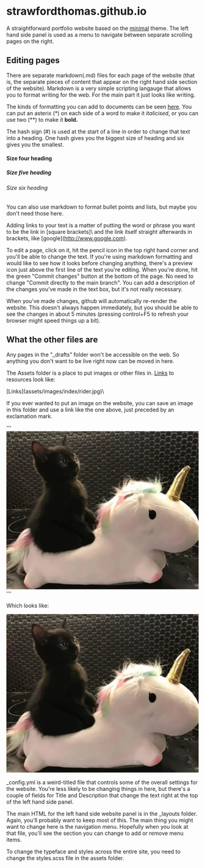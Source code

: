 # strawfordthomas.github.io

A straightforward portfolio website based on the [minimal](https://pages-themes.github.io/minimal/) theme. The left hand side panel is used as a menu to navigate between separate scrolling pages on the right. 

## Editing pages

There are separate markdown(.md) files for each page of the website (that is, the separate pieces of content that appear on the right hand side section of the website). Markdown is a very simple scripting langauge that allows you to format writing for the web. For the main part it just looks like writing. 

The kinds of formatting you can add to documents can be seen [here](https://pages-themes.github.io/minimal/). You can put an asterix (\*) on each side of a word to make it *italicised*, or you can use two (\*\*) to make it **bold.**

The hash sign (\#) is used at the start of a line in order to change that text into a heading. One hash gives you the biggest size of heading and six gives you the smallest.

#### Size four heading

##### Size five heading

###### Size six heading

You can also use markdown to format bullet points and lists, but maybe you don't need those here.

Adding links to your text is a matter of putting the word or phrase you want to be the link in \[square brackets]\ and the link itself straight afterwards in brackets, like \[google](http://www.google.com). 

To edit a page, click on it, hit the pencil icon in the top right hand corner and you'll be able to change the text. If you're using markdown formatting and would like to see how it looks before changing anything, there's a preview icon just above the first line of the text you're editing. When you're done, hit the green "Commit changes" button at the bottom of the page. No need to change "Commit directly to the main branch". You can add a description of the changes you've made in the text box, but it's not really necessary. 

When you've made changes, github will automatically re-render the website. This doesn't always happen immediately, but you should be able to see the changes in about 5 minutes (pressing control+F5 to refresh your browser might speed things up a bit).

## What the other files are

Any pages in the "_drafts" folder won't be accessible on the web. So anything you don't want to be live right now can be moved in here.

The Assets folder is a place to put images or other files in. [Links](assets/images/index/rider.jpg) to resources look like:

\[Links](assets/images/index/rider.jpg)\

If you ever wanted to put an image on the website, you can save an image in this folder and use a link like the one above, just preceded by an exclamation mark.

'''
![catttt](assets/images/index/rider.jpg)\
'''

Which looks like:

![catttt](assets/images/index/rider.jpg)

_config.yml is a weird-titled file that controls some of the overall settings for the website. You're less likely to be changing things in here, but there's a couple of fields for Title and Description that change the text right at the top of the left hand side panel. 

The main HTML for the left hand side website panel is in the _layouts folder. Again, you'll probably want to keep most of this. The main thing you might want to change here is the navigation menu. Hopefully when you look at that file, you'll see the section you can change to add or remove menu items. 

To change the typeface and styles across the entire site, you need to change the styles.scss file in the assets folder.  

